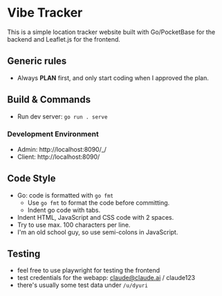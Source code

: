 # Vibe Tracker

This is a simple location tracker website built with Go/PocketBase for the backend and
Leaflet.js for the frontend.

## Generic rules

- Always **PLAN** first, and only start coding when I approved the plan.

## Build & Commands

- Run dev server: `go run . serve`

### Development Environment

- Admin: http://localhost:8090/_/
- Client: http://localhost:8090/

## Code Style

- Go: code is formatted with `go fmt`
  - Use `go fmt` to format the code before committing.
  - Indent go code with tabs.
- Indent HTML, JavaScript and CSS code with 2 spaces.
- Try to use max. 100 characters per line.
- I'm an old school guy, so use semi-colons in JavaScript.

## Testing

- feel free to use playwright for testing the frontend
- test credentials for the webapp: claude@claude.ai / claude123
- there's usually some test data under `/u/dyuri`
